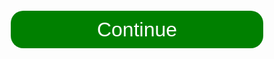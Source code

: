  
<html>
<head>
  <meta charset= "UTF-8">
  <meta name="viewport" content="width=device-width,initial-scale=1.0">
  <link rel="icon" type="image/svg+xml" href="https://files.catbox.moe/6a5pm3.svg" />
</head>
  <body>
    <button
      onclick="window.location.href = 'https://kym48-kc.github.io/BEEZ/loginIndex.html'"
      style="color: white;
      width: 80%;
      height: 60px;
      margin: 10%;
      margin-top: 50%;
      border-radius: 20px;
      border: none;
      background-color: green;
      font-size: 2rem;">Continue</button>
  </body>
</html>
